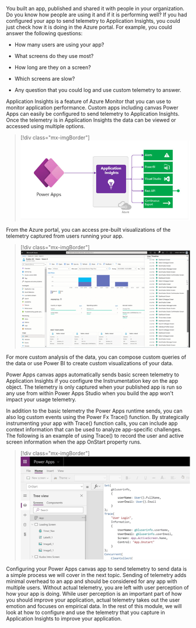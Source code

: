 You built an app, published and shared it with people in your organization. Do you know how people are using it and if it is performing well? If you had configured your app to send telemetry to Application Insights, you could just check how it is doing in the Azure portal. For example, you could answer the following questions:

-   How many users are using your app?

-   What screens do they use most?

-   How long are they on a screen?

-   Which screens are slow?

-   Any question that you could log and use custom telemetry to answer.

Application Insights is a feature of Azure Monitor that you can use to monitor application performance. Custom apps including canvas Power Apps can easily be configured to send telemetry to Application Insights. Once the telemetry is in Application Insights the data can be viewed or accessed using multiple options.

> [!div class="mx-imgBorder"]
> [![Diagram of Power Apps sending data to Application Insights.](../media/diagram.png)](../media/diagram.png#lightbox)

From the Azure portal, you can access pre-built visualizations of the telemetry captured from users running your app.

> [!div class="mx-imgBorder"]
> [![Screenshot of visualizations in the Azure portal.](../media/visualizations.png)](../media/visualizations.png#lightbox)

For more custom analysis of the data, you can compose custom queries of the data or use Power BI to create custom visualizations of your data.

Power Apps canvas apps automatically sends basic screen telemetry to Application Insights if you configure the Instrumentation key on the app object. The telemetry is only captured when your published app is run so any use from within Power Apps Studio when you build the app won't impact your usage telemetry.

In addition to the basic telemetry the Power Apps runtime sends, you can also log custom events using the Power Fx Trace() function. By strategically instrumenting your app with Trace() function calls, you can include app context information that can be used to analyze app-specific challenges. The following is an example of using Trace() to record the user and active screen information when the app OnStart property runs.

> [!div class="mx-imgBorder"]
> [![Screenshot of the trace function.](../media/trace-function.png)](../media/trace-function.png#lightbox)

Configuring your Power Apps canvas app to send telemetry to send data is a simple process we will cover in the next topic. Sending of telemetry adds minimal overhead to an app and should be considered for any app with multiple users. Without actual telemetry, you are left with user perception of how your app is doing. While user perception is an important part of how you should improve your application, actual telemetry takes out the user emotion and focuses on empirical data. In the rest of this module, we will look at how to configure and use the telemetry that you capture in Application Insights to improve your application.